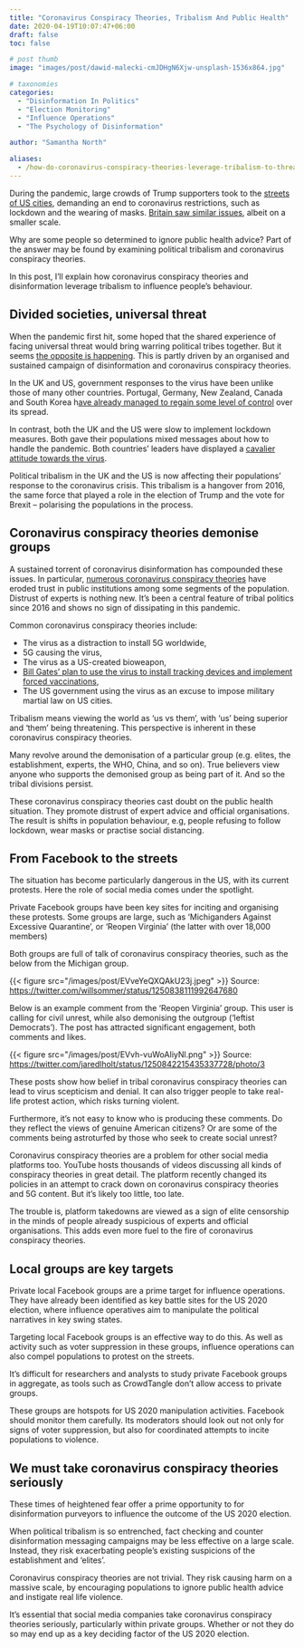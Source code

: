 ```yaml
---
title: "Coronavirus Conspiracy Theories, Tribalism And Public Health"
date: 2020-04-19T10:07:47+06:00
draft: false
toc: false

# post thumb
image: "images/post/dawid-malecki-cmJDHgN6Xjw-unsplash-1536x864.jpg"

# taxonomies
categories:
  - "Disinformation In Politics"
  - "Election Monitoring"
  - "Influence Operations"
  - "The Psychology of Disinformation"

author: "Samantha North"

aliases:
  - /how-do-coronavirus-conspiracy-theories-leverage-tribalism-to-threaten-public-health/
---
```


During the pandemic, large crowds of Trump supporters took to the [streets of US cities](https://news.sky.com/story/coronavirus-wave-of-us-anti-lockdown-protests-call-for-lifting-of-restrictions-11974522), demanding an end to coronavirus restrictions, such as lockdown and the wearing of masks. [Britain saw similar issues](https://www.youtube.com/watch?v=v3eb204ATYw), albeit on a smaller scale.

Why are some people so determined to ignore public health advice? Part of the answer may be found by examining political tribalism and coronavirus conspiracy theories.

In this post, I’ll explain how coronavirus conspiracy theories and disinformation leverage tribalism to influence people’s behaviour.

## Divided societies, universal threat

When the pandemic first hit, some hoped that the shared experience of facing universal threat would bring warring political tribes together. But it seems [the opposite is happening](https://www.psychologytoday.com/gb/blog/cultural-psychiatry/202004/political-and-social-polarization-and-the-pandemic). This is partly driven by an organised and sustained campaign of disinformation and coronavirus conspiracy theories.

In the UK and US, government responses to the virus have been unlike those of many other countries. Portugal, Germany, New Zealand, Canada and South Korea h[ave already managed to regain some level of control](https://www.businessinsider.com/south-koreas-coronavirus-curve-timeline-2020-4?r=US&IR=T) over its spread.

In contrast, both the UK and the US were slow to implement lockdown measures. Both gave their populations mixed messages about how to handle the pandemic. Both countries’ leaders have displayed a [cavalier attitude towards the virus](https://www.theatlantic.com/health/archive/2020/03/coronavirus-pandemic-herd-immunity-uk-boris-johnson/608065/).

Political tribalism in the UK and the US is now affecting their populations’ response to the coronavirus crisis. This tribalism is a hangover from 2016, the same force that played a role in the election of Trump and the vote for Brexit – polarising the populations in the process.

## Coronavirus conspiracy theories demonise groups

A sustained torrent of coronavirus disinformation has compounded these issues. In particular, [numerous coronavirus conspiracy theories](https://samanthanorth.com/6-things-ive-learned-from-tracking-coronavirus-disinformation/) have eroded trust in public institutions among some segments of the population. Distrust of experts is nothing new. It’s been a central feature of tribal politics since 2016 and shows no sign of dissipating in this pandemic.

Common coronavirus conspiracy theories include:

- The virus as a distraction to install 5G worldwide,
- 5G causing the virus,
- The virus as a US-created bioweapon,
- [Bill Gates’ plan to use the virus to install tracking devices and implement forced vaccinations](https://www.thedailybeast.com/trumpists-believe-bill-gates-is-using-coronavirus-to-implant-brain-chips?ref=author),
- The US government using the virus as an excuse to impose military martial law on US cities.

Tribalism means viewing the world as ‘us vs them’, with ‘us’ being superior and ‘them’ being threatening. This perspective is inherent in these coronavirus conspiracy theories.

Many revolve around the demonisation of a particular group (e.g. elites, the establishment, experts, the WHO, China, and so on). True believers view anyone who supports the demonised group as being part of it. And so the tribal divisions persist.

These coronavirus conspiracy theories cast doubt on the public health situation. They promote distrust of expert advice and official organisations. The result is shifts in population behaviour, e.g, people refusing to follow lockdown, wear masks or practise social distancing.

## From Facebook to the streets

The situation has become particularly dangerous in the US, with its current protests. Here the role of social media comes under the spotlight.

Private Facebook groups have been key sites for inciting and organising these protests. Some groups are large, such as ‘Michiganders Against Excessive Quarantine’, or ‘Reopen Virginia’ (the latter with over 18,000 members)

Both groups are full of talk of coronavirus conspiracy theories, such as the below from the Michigan group.

{{< figure src="/images/post/EVveYeQXQAkU23j.jpeg" >}}
Source: https://twitter.com/willsommer/status/1250838111992647680

Below is an example comment from the ‘Reopen Virginia’ group. This user is calling for civil unrest, while also demonising the outgroup (‘leftist Democrats’). The post has attracted significant engagement, both comments and likes.

{{< figure src="/images/post/EVvh-vuWoAIiyNl.png" >}}
Source: https://twitter.com/jaredlholt/status/1250842215435337728/photo/3

These posts show how belief in tribal coronavirus conspiracy theories can lead to virus scepticism and denial. It can also trigger people to take real-life protest action, which risks turning violent.

Furthermore, it’s not easy to know who is producing these comments. Do they reflect the views of genuine American citizens? Or are some of the comments being astroturfed by those who seek to create social unrest?

Coronavirus conspiracy theories are a problem for other social media platforms too. YouTube hosts thousands of videos discussing all kinds of conspiracy theories in great detail. The platform recently changed its policies in an attempt to crack down on coronavirus conspiracy theories and 5G content. But it’s likely too little, too late.

The trouble is, platform takedowns are viewed as a sign of elite censorship in the minds of people already suspicious of experts and official organisations. This adds even more fuel to the fire of coronavirus conspiracy theories.

## Local groups are key targets

Private local Facebook groups are a prime target for influence operations. They have already been identified as key battle sites for the US 2020 election, where influence operatives aim to manipulate the political narratives in key swing states.

Targeting local Facebook groups is an effective way to do this. As well as activity such as voter suppression in these groups, influence operations can also compel populations to protest on the streets.

It’s difficult for researchers and analysts to study private Facebook groups in aggregate, as tools such as CrowdTangle don’t allow access to private groups.

These groups are hotspots for US 2020 manipulation activities. Facebook should monitor them carefully. Its moderators should look out not only for signs of voter suppression, but also for coordinated attempts to incite populations to violence.

## We must take coronavirus conspiracy theories seriously

These times of heightened fear offer a prime opportunity to for disinformation purveyors to influence the outcome of the US 2020 election.

When political tribalism is so entrenched, fact checking and counter disinformation messaging campaigns may be less effective on a large scale. Instead, they risk exacerbating people’s existing suspicions of the establishment and ‘elites’.

Coronavirus conspiracy theories are not trivial. They risk causing harm on a massive scale, by encouraging populations to ignore public health advice and instigate real life violence.

It’s essential that social media companies take coronavirus conspiracy theories seriously, particularly within private groups. Whether or not they do so may end up as a key deciding factor of the US 2020 election. 